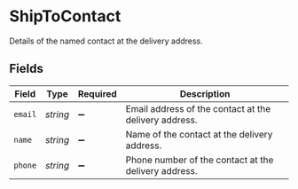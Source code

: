 # ShipToContact

Details of the named contact at the delivery address.


## Fields

| Field                                                 | Type                                                  | Required                                              | Description                                           |
| ----------------------------------------------------- | ----------------------------------------------------- | ----------------------------------------------------- | ----------------------------------------------------- |
| `email`                                               | *string*                                              | :heavy_minus_sign:                                    | Email address of the contact at the delivery address. |
| `name`                                                | *string*                                              | :heavy_minus_sign:                                    | Name of the contact at the delivery address.          |
| `phone`                                               | *string*                                              | :heavy_minus_sign:                                    | Phone number of the contact at the delivery address.  |